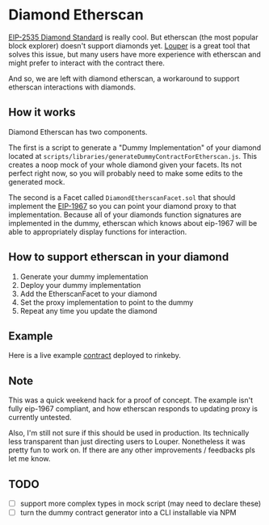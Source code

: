 # Diamond Etherscan

[EIP-2535 Diamond Standard](https://github.com/ethereum/EIPs/issues/2535) is really cool. But etherscan (the most popular block explorer) doesn't support diamonds yet. [Louper](https://louper.dev) is a great tool that solves this issue, but many users have more experience with etherscan and might prefer to interact with the contract there.

And so, we are left with diamond etherscan, a workaround to support etherscan interactions with diamonds.

## How it works

Diamond Etherscan has two components.

The first is a script to generate a "Dummy Implementation" of your diamond located at `scripts/libraries/generateDummyContractForEtherscan.js`. This creates a noop mock of your whole diamond given your facets. Its not perfect right now, so you will probably need to make some edits to the generated mock.

The second is a Facet called `DiamondEtherscanFacet.sol` that should implement the [EIP-1967](https://eips.ethereum.org/EIPS/eip-1967) so you can point your diamond proxy to that implementation. Because all of your diamonds function signatures are implemented in the dummy, etherscan which knows about eip-1967 will be able to appropriately display functions for interaction.

## How to support etherscan in your diamond

1. Generate your dummy implementation
2. Deploy your dummy implementation
3. Add the EtherscanFacet to your diamond
4. Set the proxy implementation to point to the dummy
5. Repeat any time you update the diamond

## Example

Here is a live example [contract](https://rinkeby.etherscan.io/address/0xc173ae57b7479b95EA9EF0B1A3C70a61e84d0F30) deployed to rinkeby.

## Note

This was a quick weekend hack for a proof of concept. The example isn't fully eip-1967 compliant, and how etherscan responds to updating proxy is currently untested.

Also, I'm still not sure if this should be used in production. Its technically less transparent than just directing users to Louper. Nonetheless it was pretty fun to work on. If there are any other improvements / feedbacks pls let me know.

## TODO

- [ ] support more complex types in mock script (may need to declare these)
- [ ] turn the dummy contract generator into a CLI installable via NPM
